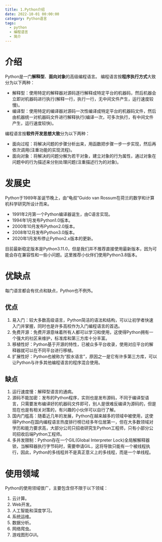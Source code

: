 ```yaml
---
title: 1.Python介绍
date: 2022-10-01 00:00:00
category: Python语言
tags:
  - python
  - 编程语言
  - 简介
---
```


# 介绍

Python是一门**解释型**、**面向对象**的高级编程语言。
编程语言按**程序执行方式**大致分为以下两种：

* 解释型：使用特定的解释器对源码逐行解释成特定平台的机器码，然后机器会立即对机器码进行执行(解释一行，执行一行，无中间文件产生，运行速度较慢)。
* 编译型：使用特定的编译器对源码一次性编译成特定平台的机器码文件，然后由机器统一对机器码文件进行解释执行(编译一次，可多次执行，有中间文件产生，运行速度较快)。

编程语言按**软件开发思想大致**分为以下两种：

* 面向过程：将解决问题的步骤分析出来，用函数把步骤一步一步实现，然后再依次调用(注重功能的实现流程)。
* 面向对象：将解决的问题分解为若干对象，建立对象的行为属性，通过对象在问题中的行为描述来分别处理问题(注重描述行为的对象)。

# 发展史

Python于1989年圣诞节晚上，由“龟叔”Guido van Rossum在荷兰的数学和计算机科学研究所设计而来。

* 1991年2月第一个Python编译器诞生，由C语言实现。
* 1994年1月发布Python1.0版本。
* 2000年10月发布Python2.0版本。
* 2008年12月发布Python3.0版本。
* 2020年1月发布停止Python2.x版本的更新。

目前最新稳定版本是Python3.11.0，但是我们并不推荐直接使用最新版本，因为可能会存在兼容性和一些小问题。这里推荐小伙伴们使用Python3.8版本。

# 优缺点

每门语言都会有优点和缺点，Python也不例外。

## 优点

1. 易入门：较大多数高级语言，Python简洁的语法和结构，可以让初学者快速入门并掌握，同时也是许多高校作为入门编程语言的首选。
2. 免费开源：免费开源意味着所有人都可以学习和使用，这使得Python拥有一个强大的社区来维护，标准库和第三方库十分丰富。
3. 移植性好：Python基于开源的特性，已被众多平台收录，使用对应平台的解释器就可以在不同平台进行移植。
4. 扩展性好：Python也被称为“胶水语言”，原因之一是它有许多第三方库，可以让Python与许多其他编程语言的程序混合使用。

## 缺点

1. 运行速度慢：解释型语言的通病。
2. 源码不能加密：发布的Python程序，实则也是发布源码，不同于编译型语言，只需要发布编译好的机器码文件即可，别人是很难反编译为源码的，但是现在也是有相关对策的，有兴趣的小伙伴可以自行了解。
3. 国内门槛高：随着近几年的发展，Python在越来越多的领域中被使用，这使得Python在国内编程语言热度排行榜已经多年位居第一，但在大多数领域对学历和能力要求高，大部分公司只招收研究生Python工程师，只有小部分公司招收后端Python工程师。
4. 多并发限制：Python存在一个GIL(Global Interpreter Lock)全局解解释器锁，当解释器执行字节码时，需要申请GIL，这将导致只能有一个被线程执行，因此，Python的多线程并不是真正意义上的多线程，而是一个单线程。

# 使用领域

Python的使用领域很广，主要包含但不限于以下领域：

1. 云计算。
2. Web开发。
3. 人工智能和深度学习。
4. 系统运维。
5. 数据分析。
6. 网络爬虫。
7. 游戏图形GUI。